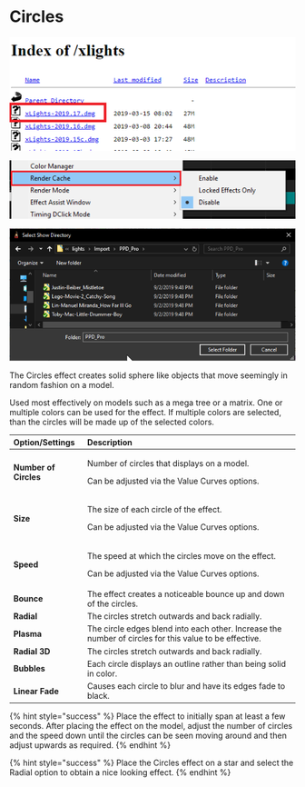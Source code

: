 # Circles

![Icon](../../.gitbook/assets/image%20%28340%29.png)

![Sequencer Grid](../../.gitbook/assets/image%20%28383%29.png)

![](../../.gitbook/assets/image%20%28185%29.png)

The Circles effect creates solid sphere like objects that move seemingly in random fashion on a model.

Used most effectively on models such as a mega tree or a matrix.  One or multiple colors can be used for the effect. If multiple colors are selected, than the circles will be made up of the selected colors.

<table>
  <thead>
    <tr>
      <th style="text-align:left">Option/Settings</th>
      <th style="text-align:left">Description</th>
    </tr>
  </thead>
  <tbody>
    <tr>
      <td style="text-align:left"><b>Number of Circles</b>
      </td>
      <td style="text-align:left">
        <p>Number of circles that displays on a model.</p>
        <p>Can be adjusted via the Value Curves options.</p>
      </td>
    </tr>
    <tr>
      <td style="text-align:left"><b>Size</b>
      </td>
      <td style="text-align:left">
        <p>The size of each circle of the effect.</p>
        <p>Can be adjusted via the Value Curves options.</p>
      </td>
    </tr>
    <tr>
      <td style="text-align:left"><b>Speed</b>
      </td>
      <td style="text-align:left">
        <p>The speed at which the circles move on the effect.</p>
        <p>Can be adjusted via the Value Curves options.</p>
      </td>
    </tr>
    <tr>
      <td style="text-align:left"><b>Bounce</b>
      </td>
      <td style="text-align:left">The effect creates a noticeable bounce up and down of the circles.</td>
    </tr>
    <tr>
      <td style="text-align:left"><b>Radial</b>
      </td>
      <td style="text-align:left">The circles stretch outwards and back radially.</td>
    </tr>
    <tr>
      <td style="text-align:left"><b>Plasma</b>
      </td>
      <td style="text-align:left">The circle edges blend into each other. Increase the number of circles
        for this value to be effective.</td>
    </tr>
    <tr>
      <td style="text-align:left"><b>Radial 3D</b>
      </td>
      <td style="text-align:left">The circles stretch outwards and back radially.</td>
    </tr>
    <tr>
      <td style="text-align:left"><b>Bubbles</b>
      </td>
      <td style="text-align:left">Each circle displays an outline rather than being solid in color.</td>
    </tr>
    <tr>
      <td style="text-align:left"><b>Linear Fade</b>
      </td>
      <td style="text-align:left">Causes each circle to blur and have its edges fade to black.</td>
    </tr>
  </tbody>
</table>{% hint style="success" %}
Place the effect to initially span at least a few seconds.  After placing the effect on the model, adjust the number of circles and the speed down until the circles can be seen moving around and then adjust upwards as required.
{% endhint %}

{% hint style="success" %}
Place the Circles effect on a star and select the Radial option to obtain a nice looking effect.
{% endhint %}

